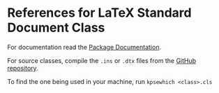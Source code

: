 # References for LaTeX Standard Document Class

For documentation read the [Package Documentation](http://mirrors.ctan.org/macros/latex/base/classes.pdf).

For source classes, compile the `.ins` or `.dtx` files from the [GitHub repository](https://github.com/latex3/latex2e).

To find the one being used in your machine, run `kpsewhich <class>.cls`
